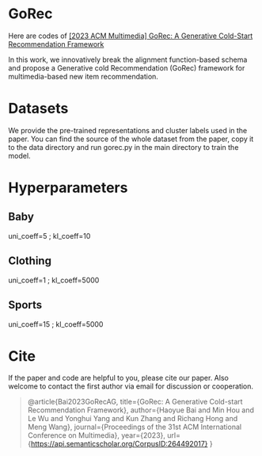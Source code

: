 # GoRec
Here are codes of [[2023 ACM Multimedia] GoRec: A Generative Cold-Start Recommendation Framework](https://dl.acm.org/doi/pdf/10.1145/3581783.3612238)

In this work, we innovatively break the alignment function-based schema and propose a Generative cold Recommendation (GoRec) framework for multimedia-based new item recommendation.

# Datasets
We provide the pre-trained representations and cluster labels used in the paper. You can find the source of the whole dataset from the paper, copy it to the data directory and run gorec.py in the main directory to train the model.

# Hyperparameters

## Baby
uni_coeff=5 ; kl_coeff=10

## Clothing
uni_coeff=1 ; kl_coeff=5000

## Sports
uni_coeff=15 ; kl_coeff=5000

# Cite
If the paper and code are helpful to you, please cite our paper. Also welcome to contact the first author via email for discussion or cooperation.
 
>@article{Bai2023GoRecAG,
  title={GoRec: A Generative Cold-start Recommendation Framework},
  author={Haoyue Bai and Min Hou and Le Wu and Yonghui Yang and Kun Zhang and Richang Hong and Meng Wang},
  journal={Proceedings of the 31st ACM International Conference on Multimedia},
  year={2023},
  url={https://api.semanticscholar.org/CorpusID:264492017}
}
